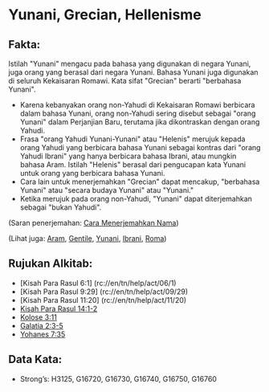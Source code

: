# Yunani, Grecian, Hellenisme 

## Fakta: 

Istilah "Yunani" mengacu pada bahasa yang digunakan di negara Yunani, juga orang yang berasal dari negara Yunani. Bahasa Yunani juga digunakan di seluruh Kekaisaran Romawi. Kata sifat "Grecian" berarti "berbahasa Yunani". 

* Karena kebanyakan orang non-Yahudi di Kekaisaran Romawi berbicara dalam bahasa Yunani, orang non-Yahudi sering disebut sebagai "orang Yunani" dalam Perjanjian Baru, terutama jika dikontraskan dengan orang Yahudi.
* Frasa "orang Yahudi Yunani-Yunani" atau "Helenis" merujuk kepada orang Yahudi yang berbicara bahasa Yunani sebagai kontras dari "orang Yahudi Ibrani" yang hanya berbicara bahasa Ibrani, atau mungkin bahasa Aram. Istilah "Helenis" berasal dari pengucapan kata Yunani untuk orang yang berbicara bahasa Yunani.
* Cara lain untuk menerjemahkan "Grecian" dapat mencakup, "berbahasa Yunani" atau "secara budaya Yunani" atau "Yunani."
* Ketika merujuk pada orang non-Yahudi, "Yunani" dapat diterjemahkan sebagai "bukan Yahudi". 

(Saran penerjemahan: [Cara Menerjemahkan Nama](rc://en/ta/man/translate/translate-names)) 

(Lihat juga: [Aram](../names/aram.md), [Gentile](../kt/gentile.md), [Yunani](../names/greece.md), [Ibrani](../kt/hebrew.md), [Roma](../names/rome.md)) 

## Rujukan Alkitab: 

* [Kisah Para Rasul 6:1] (rc://en/tn/help/act/06/1)
* [Kisah Para Rasul 9:29] (rc://en/tn/help/act/09/29)
* [Kisah Para Rasul 11:20] (rc://en/tn/help/act/11/20)
* [Kisah Para Rasul 14:1-2](rc://en/tn/help/act/14/01)
* [Kolose 3:11](rc://en/tn/help/col/03/11)
* [Galatia 2:3-5](rc://en/tn/help/gal/02/03)
* [Yohanes 7:35](rc://en/tn/help/jhn/07/35)  

## Data Kata: 

* Strong’s: H3125, G16720, G16730, G16740, G16750, G16760
